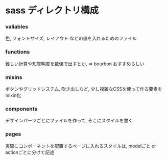 # sass ディレクトリ構成

### valiables
色, フォントサイズ, レイアウト などの値を入れるためのファイル

### functions
難しい計算や知覚明度を数値で出すとか,  => bourbon おすすめらしい

### mixins
ボタンやグリッドシステム, 吹き出しなど, 少し複雑なCSSを使って作る要素を mixin化

### components
デザインパーツごとにファイルを作って, そこにスタイルを書く

### pages
実際にコンポーネントを配置するページに入れるスタイルは,
modelごと or actionごとに分けて記述